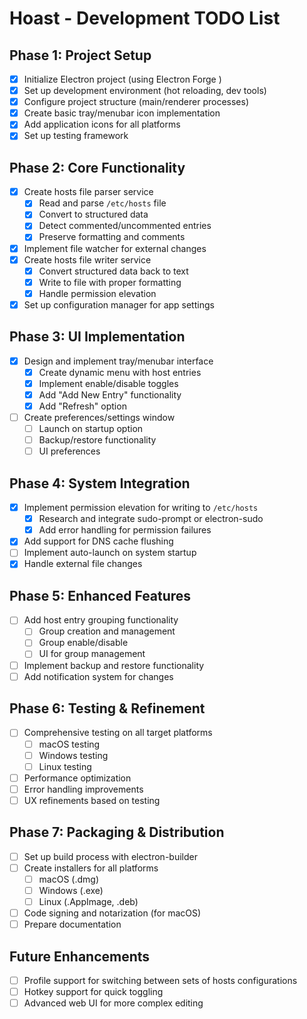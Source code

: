 # Hoast - Development TODO List

## Phase 1: Project Setup
- [x] Initialize Electron project (using Electron Forge ) 
- [x] Set up development environment (hot reloading, dev tools)
- [x] Configure project structure (main/renderer processes)
- [x] Create basic tray/menubar icon implementation
- [x] Add application icons for all platforms
- [x] Set up testing framework

## Phase 2: Core Functionality
- [x] Create hosts file parser service
  - [x] Read and parse `/etc/hosts` file
  - [x] Convert to structured data
  - [x] Detect commented/uncommented entries
  - [x] Preserve formatting and comments
- [x] Implement file watcher for external changes
- [x] Create hosts file writer service
  - [x] Convert structured data back to text
  - [x] Write to file with proper formatting
  - [x] Handle permission elevation
- [x] Set up configuration manager for app settings

## Phase 3: UI Implementation
- [x] Design and implement tray/menubar interface
  - [x] Create dynamic menu with host entries
  - [x] Implement enable/disable toggles
  - [x] Add "Add New Entry" functionality
  - [x] Add "Refresh" option
- [ ] Create preferences/settings window
  - [ ] Launch on startup option
  - [ ] Backup/restore functionality
  - [ ] UI preferences

## Phase 4: System Integration
- [x] Implement permission elevation for writing to `/etc/hosts`
  - [x] Research and integrate sudo-prompt or electron-sudo
  - [x] Add error handling for permission failures
- [x] Add support for DNS cache flushing
- [ ] Implement auto-launch on system startup
- [x] Handle external file changes

## Phase 5: Enhanced Features
- [ ] Add host entry grouping functionality
  - [ ] Group creation and management
  - [ ] Group enable/disable
  - [ ] UI for group management
- [ ] Implement backup and restore functionality
- [ ] Add notification system for changes

## Phase 6: Testing & Refinement
- [ ] Comprehensive testing on all target platforms
  - [ ] macOS testing
  - [ ] Windows testing
  - [ ] Linux testing
- [ ] Performance optimization
- [ ] Error handling improvements
- [ ] UX refinements based on testing

## Phase 7: Packaging & Distribution
- [ ] Set up build process with electron-builder
- [ ] Create installers for all platforms
  - [ ] macOS (.dmg)
  - [ ] Windows (.exe)
  - [ ] Linux (.AppImage, .deb)
- [ ] Code signing and notarization (for macOS)
- [ ] Prepare documentation

## Future Enhancements
- [ ] Profile support for switching between sets of hosts configurations
- [ ] Hotkey support for quick toggling
- [ ] Advanced web UI for more complex editing